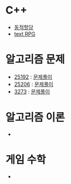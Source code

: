   # C++
- [동적할당](https://github.com/uniye/Jusin/tree/main/23/08)
- [text RPG](https://github.com/uniye/Jusin/tree/main/23/08)

# 알고리즘 문제
- [25192](https://www.acmicpc.net/problem/25192) : [문제풀이](https://github.com/uniye/Algorithm_code/blob/main/15week/25192.cpp)
- [25206](https://www.acmicpc.net/problem/25206) : [문제풀이](https://github.com/uniye/Algorithm_code/blob/main/15week/25206.cpp)
- [3273](https://www.acmicpc.net/problem/3273) : [문제풀이](https://github.com/uniye/Algorithm_code/blob/main/15week/3273.cpp)

# 알고리즘 이론
- []()


# 게임 수학
- []()
